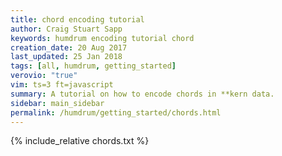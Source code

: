 ```yaml
---
title: chord encoding tutorial
author: Craig Stuart Sapp
keywords: humdrum encoding tutorial chord
creation_date: 20 Aug 2017
last_updated: 25 Jan 2018
tags: [all, humdrum, getting_started]
verovio: "true"
vim: ts=3 ft=javascript
summary: A tutorial on how to encode chords in **kern data.
sidebar: main_sidebar
permalink: /humdrum/getting_started/chords.html
---
```


{% include_relative chords.txt %}

